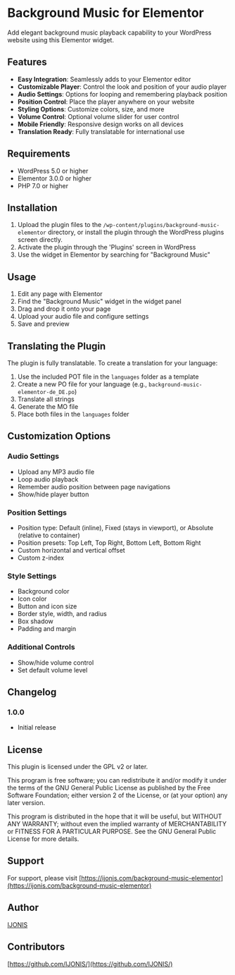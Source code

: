 # Background Music for Elementor

Add elegant background music playback capability to your WordPress website using this Elementor widget.

## Features

* **Easy Integration**: Seamlessly adds to your Elementor editor
* **Customizable Player**: Control the look and position of your audio player
* **Audio Settings**: Options for looping and remembering playback position
* **Position Control**: Place the player anywhere on your website
* **Styling Options**: Customize colors, size, and more
* **Volume Control**: Optional volume slider for user control
* **Mobile Friendly**: Responsive design works on all devices
* **Translation Ready**: Fully translatable for international use

## Requirements

* WordPress 5.0 or higher
* Elementor 3.0.0 or higher
* PHP 7.0 or higher

## Installation

1. Upload the plugin files to the `/wp-content/plugins/background-music-elementor` directory, or install the plugin through the WordPress plugins screen directly.
2. Activate the plugin through the 'Plugins' screen in WordPress
3. Use the widget in Elementor by searching for "Background Music"

## Usage

1. Edit any page with Elementor
2. Find the "Background Music" widget in the widget panel
3. Drag and drop it onto your page
4. Upload your audio file and configure settings
5. Save and preview

## Translating the Plugin

The plugin is fully translatable. To create a translation for your language:

1. Use the included POT file in the `languages` folder as a template
2. Create a new PO file for your language (e.g., `background-music-elementor-de_DE.po`)
3. Translate all strings
4. Generate the MO file
5. Place both files in the `languages` folder

## Customization Options

### Audio Settings
- Upload any MP3 audio file
- Loop audio playback
- Remember audio position between page navigations
- Show/hide player button

### Position Settings
- Position type: Default (inline), Fixed (stays in viewport), or Absolute (relative to container)
- Position presets: Top Left, Top Right, Bottom Left, Bottom Right
- Custom horizontal and vertical offset
- Custom z-index

### Style Settings
- Background color
- Icon color
- Button and icon size
- Border style, width, and radius
- Box shadow
- Padding and margin

### Additional Controls
- Show/hide volume control
- Set default volume level

## Changelog

### 1.0.0
* Initial release

## License

This plugin is licensed under the GPL v2 or later.

This program is free software; you can redistribute it and/or modify it under the terms of the GNU General Public License as published by the Free Software Foundation; either version 2 of the License, or (at your option) any later version.

This program is distributed in the hope that it will be useful, but WITHOUT ANY WARRANTY; without even the implied warranty of MERCHANTABILITY or FITNESS FOR A PARTICULAR PURPOSE. See the GNU General Public License for more details.

## Support

For support, please visit [https://ijonis.com/background-music-elementor](https://ijonis.com/background-music-elementor)

## Author

[IJONIS](https://ijonis.com/)

## Contributors

[https://github.com/IJONIS/](https://github.com/IJONIS/)
